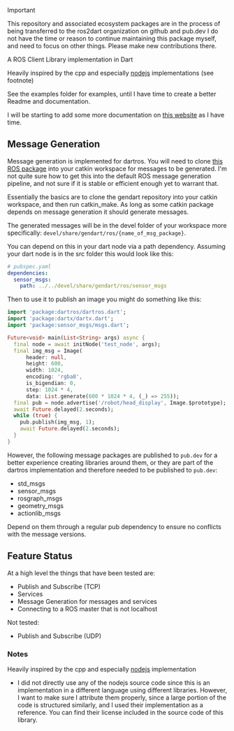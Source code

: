 > [!IMPORTANT] 
> This repository and associated ecosystem packages are in the process of being transferred to the ros2dart organization on github and pub.dev
> I do not have the time or reason to continue maintaining this package myself, and need to focus on other things. 
> Please make new contributions there.

A ROS Client Library implementation in Dart

Heavily inspired by the cpp and especially [nodejs](https://github.com/RethinkRobotics-opensource/rosnodejs) implementations (see footnote)

See the examples folder for examples, until I have time to create a better Readme and documentation.

I will be starting to add some more documentation on [this website](https://docs.page/TimWhiting/dartros) as I have time.

## Message Generation
Message generation is implemented for dartros. You will need to clone [this ROS package](https://github.com/TimWhiting/gendart)
into your catkin workspace for messages to be generated. I'm not quite sure how to get this into the default ROS message generation pipeline, and not sure if it is stable or efficient enough yet to warrant that.

Essentially the basics are to clone the gendart repository into your catkin workspace, and then run catkin_make. As long as some catkin package depends on message generation it should generate messages.

The generated messages will be in the devel folder of your workspace more specifically: `devel/share/gendart/ros/{name_of_msg_package}`.

You can depend on this in your dart node via a path dependency.
Assuming your dart node is in the src folder this would look like this:
```yaml
# pubspec.yaml
dependencies:
  sensor_msgs:
    path: ../../devel/share/gendart/ros/sensor_msgs
```

Then to use it to publish an image you might do something like this:
```dart
import 'package:dartros/dartros.dart';
import 'package:dartx/dartx.dart';
import 'package:sensor_msgs/msgs.dart';

Future<void> main(List<String> args) async {
  final node = await initNode('test_node', args);
  final img_msg = Image(
      header: null,
      height: 600,
      width: 1024,
      encoding: 'rgba8',
      is_bigendian: 0,
      step: 1024 * 4,
      data: List.generate(600 * 1024 * 4, (_) => 255));
  final pub = node.advertise('/robot/head_display', Image.$prototype);
  await Future.delayed(2.seconds);
  while (true) {
    pub.publish(img_msg, 1);
    await Future.delayed(2.seconds);
  }
}
```

However, the following message packages are published to `pub.dev` for a better experience creating libraries around them, or they are part of the dartros implementation and therefore needed to be published to `pub.dev`:
* std_msgs
* sensor_msgs
* rosgraph_msgs
* geometry_msgs
* actionlib_msgs

Depend on them through a regular pub dependency to ensure no conflicts with the message versions.


## Feature Status
At a high level the things that have been tested are:
* Publish and Subscribe (TCP)
* Services
* Message Generation for messages and services
* Connecting to a ROS master that is not localhost

Not tested:
* Publish and Subscribe (UDP)

### Notes

Heavily inspired by the cpp and especially [nodejs](https://github.com/RethinkRobotics-opensource/rosnodejs) implementation


* I did not directly use any of the nodejs source code since this is an implementation in a different language using different libraries.
However, I want to make sure I attribute them properly, since a large portion of the code is structured similarly, and I used their
implementation as a reference. You can find their license included in the source code of this library.
